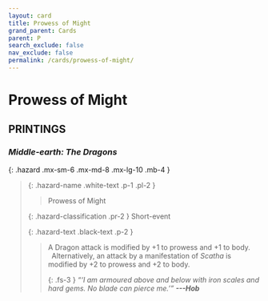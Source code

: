 ```yaml
---
layout: card
title: Prowess of Might
grand_parent: Cards
parent: P
search_exclude: false
nav_exclude: false
permalink: /cards/prowess-of-might/
---
```


# Prowess of Might


## PRINTINGS


### _Middle-earth: The Dragons_

{: .hazard .mx-sm-6 .mx-md-8 .mx-lg-10 .mb-4 }
> {: .hazard-name .white-text .p-1 .pl-2 }
> > <div class="hazard-mp"></div>
> > <div class="card-name">Prowess of Might</div>
>
> {: .hazard-classification .pr-2 }
> Short-event
>
> {: .hazard-text .black-text .p-2 }
> > A Dragon attack is modified by +1 to prowess and +1 to body. <br>&ensp;Alternatively, an attack by a manifestation of _Scatha_ is modified by +2 to prowess and +2 to body. 
> > 
> > {: .fs-3 } 
> > _“‘I am armoured above and below with iron scales and hard gems. No blade can pierce me.’”_ ***---&#65279;Hob*** 
>


